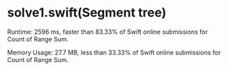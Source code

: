# solve1.swift(Segment tree)

Runtime: 2596 ms, faster than 83.33% of Swift online submissions for Count of Range Sum.

Memory Usage: 27.7 MB, less than 33.33% of Swift online submissions for Count of Range Sum.
